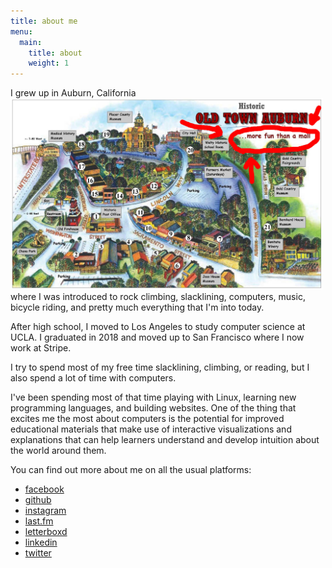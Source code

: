 ```yaml
---
title: about me
menu:
  main:
    title: about
    weight: 1
---
```


I grew up in
<span class="popup">
  Auburn, California
  <img width="500" src="more-fun-than-a-mall.jpg">
</span>
where I was introduced to rock climbing, slacklining, computers, music,
bicycle riding, and pretty much everything that I'm into today.

After high school, I moved to Los Angeles to study computer science at UCLA.
I graduated in 2018 and moved up to San Francisco where I now work at Stripe.

I try to spend most of my free time slacklining, climbing, or reading,
but I also spend a lot of time with computers.

I've been spending most of that time playing with Linux,
learning new programming languages, and building websites.
One of the thing that excites me the most about computers is the potential for
improved educational materials that make use of interactive visualizations
and explanations that can help learners understand and develop intuition about
the world around them.

You can find out more about me on all the usual platforms:

- [facebook](https://fb.com/jamesbvaughan)
- [github](https://github.com/jamesbvaughan)
- [instagram](https://www.instagram.com/jamesontheline/)
- [last.fm](http://www.last.fm/user/magicjamesv)
- [letterboxd](https://letterboxd.com/jamesbvaughan/)
- [linkedin](https://linkedin.com/in/jamesbvaughan)
- [twitter](https://twitter.com/jamesontheline)
